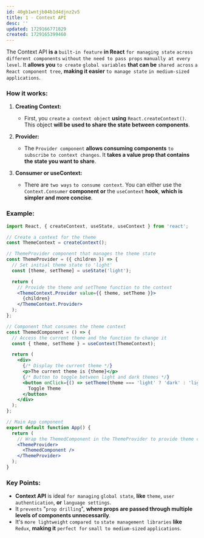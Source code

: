 ```yaml
---
id: 40gb1wntjb04b1d4djnz2v5
title: 1 - Context API
desc: ''
updated: 1729166771829
created: 1729165399460
---
```


The Context API **is a** `built-in feature` **in React** `for managing state` `across different components` `without` `the need to pass props` `manually at every level`. It **allows you** `to create` `global variables` **that can be** `shared across` `a React component tree`, **making it easier** `to manage state` `in medium-sized applications`.

### How it works:

1. **Creating Context:**
   - First, you `create` `a context object` **using** `React.createContext()`. This object **will be used to share the state between components**.

2. **Provider:**
   - The `Provider component` **allows consuming components** `to subscribe` `to context changes`. It **takes a value prop that contains the state you want to share**.

3. **Consumer or useContext:**
   - There are `two ways` `to consume context`. You can either use the `Context.Consumer` **component or** the `useContext` **hook**, **which is simpler and more concise**.

### Example:

```jsx
import React, { createContext, useState, useContext } from 'react';

// Create a context for the theme
const ThemeContext = createContext();

// ThemeProvider component that manages the theme state
const ThemeProvider = ({ children }) => {
  // Set initial theme state to 'light'
  const [theme, setTheme] = useState('light');

  return (
    // Provide the theme and setTheme function to the context
    <ThemeContext.Provider value={{ theme, setTheme }}>
      {children}
    </ThemeContext.Provider>
  );
};

// Component that consumes the theme context
const ThemedComponent = () => {
  // Access the current theme and the function to change it
  const { theme, setTheme } = useContext(ThemeContext);

  return (
    <div>
      {/* Display the current theme */}
      <p>The current theme is {theme}</p>
      {/* Button to toggle between light and dark themes */}
      <button onClick={() => setTheme(theme === 'light' ? 'dark' : 'light')}>
        Toggle Theme
      </button>
    </div>
  );
};

// Main App component
export default function App() {
  return (
    // Wrap the ThemedComponent in the ThemeProvider to provide theme context
    <ThemeProvider>
      <ThemedComponent />
    </ThemeProvider>
  );
}
```

### Key Points:
- **Context API** is ideal `for managing` `global state`, **like** `theme`, `user authentication`, **or** `language settings`.
- It `prevents` "`prop drilling`", **where props are passed through multiple levels of components unnecessarily**.
- It's `more lightweight` `compared to` `state management libraries` **like** `Redux`, **making it** `perfect for` `small to medium-sized` `applications`.